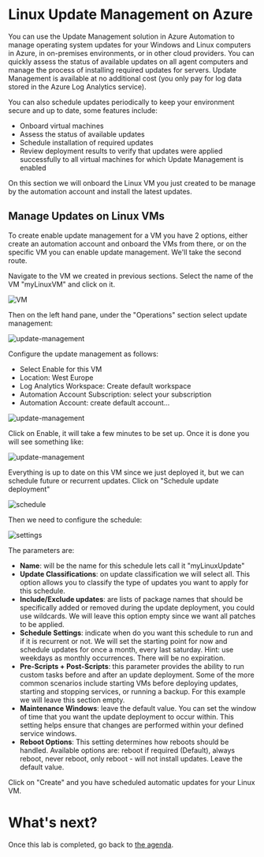 Linux Update Management on Azure
==========================================
You can use the Update Management solution in Azure Automation to manage operating system updates for your Windows and Linux computers in Azure, in on-premises environments, or in other cloud providers. You can quickly assess the status of available updates on all agent computers and manage the process of installing required updates for servers. Update Management is available at no additional cost (you only pay for log data stored in the Azure Log Analytics service).

You can also schedule updates periodically to keep your environment secure and up to date, some features include: 
- Onboard virtual machines
- Assess the status of available updates
- Schedule installation of required updates
- Review deployment results to verify that updates were applied successfully to all virtual machines for which Update Management is enabled

On this section we will onboard the Linux VM you just created to be manage by the automation account and install the latest updates. 

Manage Updates on Linux VMs
--------------------------------
To create enable update management for a VM you have 2 options, either create an automation account and onboard the VMs from there, or on the specific VM you can enable update management. We'll take the second route. 

Navigate to the VM we created in previous sections. Select the name of the VM "myLinuxVM" and click on it. 

![VM](https://github.com/andreipintica/Linux-On-Azure/blob/master/rhel-on-azure-handsonlab/images/updates/VM.jpg)

Then on the left hand pane, under the "Operations" section select update management:

![update-management](https://github.com/andreipintica/Linux-On-Azure/blob/master/rhel-on-azure-handsonlab/images/updates/update-management.jpg)

Configure the update management as follows: 

- Select Enable for this VM
- Location: West Europe
- Log Analytics Workspace: Create default workspace
- Automation Account Subscription: select your subscription
- Automation Account: create default account...

![update-management](https://github.com/andreipintica/Linux-On-Azure/blob/master/rhel-on-azure-handsonlab/images/updates/update-management-settings.JPG)

Click on Enable, it will take a few minutes to be set up. Once it is done you will see something like: 

![update-management](https://github.com/andreipintica/Linux-On-Azure/blob/master/rhel-on-azure-handsonlab/images/updates/update-management-done.JPG)

Everything is up to date on this VM since we just deployed it, but we can schedule future or recurrent updates. Click on "Schedule update deployment"

![schedule](https://github.com/andreipintica/Linux-On-Azure/blob/master/rhel-on-azure-handsonlab/images/updates/schedule.jpg)

Then we need to configure the schedule: 

![settings](https://github.com/andreipintica/Linux-On-Azure/blob/master/rhel-on-azure-handsonlab/images/updates/settings.JPG)

The parameters are:

- **Name**: will be the name for this schedule lets call it "myLinuxUpdate"
- **Update Classifications**: on update classification we will select all. This  option allows you to classify the type of updates you want to apply for this schedule. 
- **Include/Exclude updates**: are lists of package names that should be specifically added or removed during the update deployment, you could use wildcards. We will leave this option empty since we want all patches to be applied. 
- **Schedule Settings**: indicate when do you want this schedule to run and if it is recurrent or not. We will set the starting point for now and schedule updates for once a month, every last saturday. Hint: use weekdays as monthly occurrences. There will be no expiration.
- **Pre-Scripts + Post-Scripts**: this parameter provides the ability to run custom tasks before and after an update deployment. Some of the more common scenarios include starting VMs before deploying updates, starting and stopping services, or running a backup. For this example we will leave this section empty.
- **Maintenance Windows**:  leave the default value. You can set the window of time that you want the update deployment to occur within. This setting helps ensure that changes are performed within your defined service windows.
- **Reboot Options**: This setting determines how reboots should be handled. Available options are: reboot if required (Default), always reboot, never reboot, only reboot - will not install updates. Leave the default value.

Click on "Create" and you have scheduled automatic updates for your Linux VM. 

What's next?
===

Once this lab is completed, go back to [the agenda](README.md).

